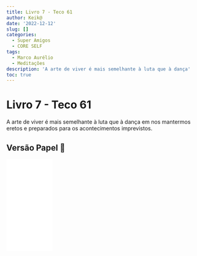 ```yaml
---
title: Livro 7 - Teco 61
author: Keik@
date: '2022-12-12'
slug: []
categories:
  - Super Amigos
  - CORE SELF
tags:
  - Marco Aurélio
  - Meditações
description: 'A arte de viver é mais semelhante à luta que à dança'
toc: true
---
```


# Livro 7 - Teco 61

A arte de viver é mais semelhante à luta que à dança em nos mantermos eretos e preparados para os acontecimentos imprevistos.

## Versão Papel :book:
<iframe style="width:120px;height:240px;" marginwidth="0" marginheight="0" scrolling="no" frameborder="0" src="//ws-na.amazon-adsystem.com/widgets/q?ServiceVersion=20070822&OneJS=1&Operation=GetAdHtml&MarketPlace=BR&source=ss&ref=as_ss_li_til&ad_type=product_link&tracking_id=mundodekeika-20&language=pt_BR&marketplace=amazon&region=BR&placement=B092FVY4BB&asins=B092FVY4BB&linkId=37c5ec14221f61f811029aa88b520891&show_border=true&link_opens_in_new_window=true"></iframe>